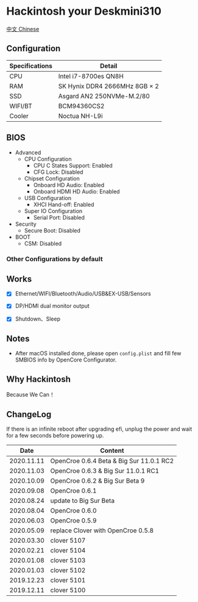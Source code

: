 # Hackintosh your Deskmini310

[中文 Chinese](./README_zh.md)

## Configuration

| Specifications | Detail                                                                                    |
|----------------|-------------------------------------------------------------------------------------------|
| CPU            | Intel i7-8700es QN8H                                                                      |
| RAM            | SK Hynix DDR4 2666MHz 8GB × 2                                                             |
| SSD            | Asgard AN2 250NVMe-M.2/80                                                                 |
| WIFI/BT        | BCM94360CS2                                                                               |
| Cooler         | Noctua NH-L9i                                                                             |

## BIOS
* Advanced
  * CPU Configuration
    * CPU C States Support: Enabled
    * CFG Lock: Disabled
  * Chipset Configuration
    * Onboard HD Audio: Enabled
    * Onboard HDMI HD Audio: Enabled
  * USB Configuration
    * XHCI Hand-off: Enabled
  * Super IO Configuration
    * Serial Port: Disabled  
* Security
  * Secure Boot: Disabled
* BOOT
  * CSM: Disabled

### Other Configurations by default

## Works

* [x] Ethernet/WIFI/Bluetooth/Audio/USB&EX-USB/Sensors

* [x] DP/HDMI dual monitor output

* [x] Shutdown、Sleep

## Notes

* After macOS installed done, please open `config.plist` and  fill few SMBIOS info by OpenCore Configurator.

## Why Hackintosh

Because We Can！

## ChangeLog

If there is an infinite reboot after upgrading efi, unplug the power and wait for a few seconds before powering up.

| Date      | Content                                                              |
|-----------|----------------------------------------------------------------------|
| 2020.11.11 | OpenCroe 0.6.4 Beta & Big Sur 11.0.1 RC2|
| 2020.11.03 | OpenCroe 0.6.3 & Big Sur 11.0.1 RC1|
| 2020.10.09 | OpenCroe 0.6.2 & Big Sur Beta 9|
| 2020.09.08 | OpenCroe 0.6.1 |
| 2020.08.24 | update to Big Sur Beta |
| 2020.08.04 | OpenCroe 0.6.0 |
| 2020.06.03 | OpenCroe 0.5.9 |
| 2020.05.09 | replace Clover with OpenCroe 0.5.8 |
| 2020.03.30 | clover 5107 |
| 2020.02.21 | clover 5104 |
| 2020.01.08 | clover 5103 |
| 2020.01.03 | clover 5102 |
| 2019.12.23 | clover 5101 |
| 2019.12.11 | clover 5100 |